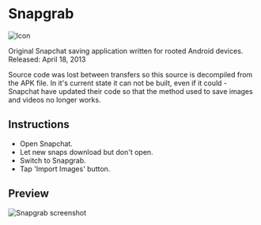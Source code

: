 Snapgrab
===

![Icon](https://pbs.twimg.com/profile_images/3612677270/045c4048a1cdbe73e8f3b0638122dcf7.png)

Original Snapchat saving application written for rooted Android devices. Released: 	April 18, 2013

Source code was lost between transfers so this source is decompiled from the APK file. In it's current state it can not be built, even if it could - Snapchat have updated their code so that the method used to save images and videos no longer works.

Instructions
---

* Open Snapchat.
* Let new snaps download but don't open.
* Switch to Snapgrab.
* Tap 'Import Images' button.

Preview
---

![Snapgrab screenshot](http://cdn8.staztic.com/app/a/2340/2340119/snapgrab-root-17-0-s-307x512.jpg)
